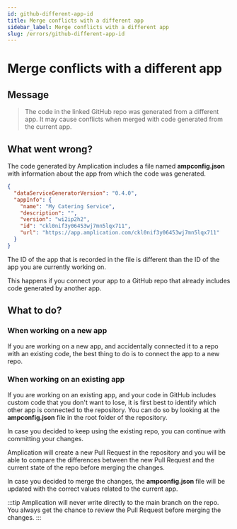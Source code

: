 ```yaml
---
id: github-different-app-id
title: Merge conflicts with a different app
sidebar_label: Merge conflicts with a different app
slug: /errors/github-different-app-id
---
```


# Merge conflicts with a different app

## Message

> The code in the linked GitHub repo was generated from a different app. It may cause conflicts when merged with code generated from the current app.

## What went wrong?

The code generated by Amplication includes a file named **ampconfig.json** with information about the app from which the code was generated.

```json
{
  "dataServiceGeneratorVersion": "0.4.0",
  "appInfo": {
    "name": "My Catering Service",
    "description": "",
    "version": "wi2ip2h2",
    "id": "ckl0nif3y06453wj7mn5lqx711",
    "url": "https://app.amplication.com/ckl0nif3y06453wj7mn5lqx711"
  }
}
```

The ID of the app that is recorded in the file is different than the ID of the app you are currently working on.

This happens if you connect your app to a GitHub repo that already includes code generated by another app.

## What to do?

### When working on a new app

If you are working on a new app, and accidentally connected it to a repo with an existing code, the best thing to do is to connect the app to a new repo.

### When working on an existing app

If you are working on an existing app, and your code in GitHub includes custom code that you don't want to lose, it is first best to identify which other app is connected to the repository. You can do so by looking at the **ampconfig.json** file in the root folder of the repository.

In case you decided to keep using the existing repo, you can continue with committing your changes.

Amplication will create a new Pull Request in the repository and you will be able to compare the differences between the new Pull Request and the current state of the repo before merging the changes.

In case you decided to merge the changes, the **ampconfig.json** file will be updated with the correct values related to the current app.

:::tip
Amplication will never write directly to the main branch on the repo. You always get the chance to review the Pull Request before merging the changes.
:::
